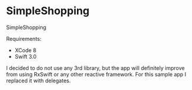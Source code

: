 # SimpleShopping
SimpleShopping

Requirements:
- XCode 8
- Swift 3.0
 
I decided to do not use any 3rd library, but the app will definitely improve from using RxSwift or any other reactive framework. For this sample app I replaced it with delegates.


